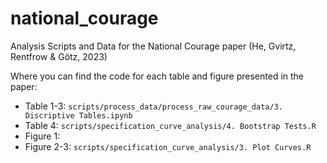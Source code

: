 # national_courage
Analysis Scripts and Data for the National Courage paper (He, Gvirtz, Rentfrow &amp; Götz, 2023)

Where you can find the code for each table and figure presented in the paper:
- Table 1-3: `scripts/process_data/process_raw_courage_data/3. Discriptive Tables.ipynb`
- Table 4: `scripts/specification_curve_analysis/4. Bootstrap Tests.R`
- Figure 1: 
- Figure 2-3: `scripts/specification_curve_analysis/3. Plot Curves.R`